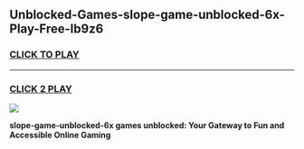
## Unblocked-Games-slope-game-unblocked-6x-Play-Free-lb9z6
<h3>
<a href="https://premium76.site?title=slope-game-unblocked-6x&ref=18A1">CLICK TO PLAY</a></h3>
<hr>

<h3>
<a href="https://premium76.site?title=slope-game-unblocked-6x&ref=18A1">CLICK 2 PLAY</a>
  
</h3>

<a href="https://premium76.site?title=slope-game-unblocked-6x&ref=18A1"><img src="https://clearcache.store/games.png"></a>


**slope-game-unblocked-6x games unblocked: Your Gateway to Fun and Accessible Online Gaming**
